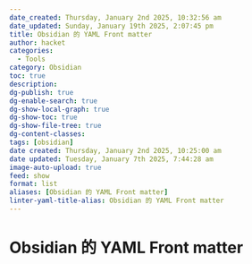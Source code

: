```yaml
---
date_created: Thursday, January 2nd 2025, 10:32:56 am
date_updated: Sunday, January 19th 2025, 2:07:45 pm
title: Obsidian 的 YAML Front matter
author: hacket
categories:
  - Tools
category: Obsidian
toc: true
description: 
dg-publish: true
dg-enable-search: true
dg-show-local-graph: true
dg-show-toc: true
dg-show-file-tree: true
dg-content-classes: 
tags: [obsidian]
date created: Thursday, January 2nd 2025, 10:25:00 am
date updated: Tuesday, January 7th 2025, 7:44:28 am
image-auto-upload: true
feed: show
format: list
aliases: [Obsidian 的 YAML Front matter]
linter-yaml-title-alias: Obsidian 的 YAML Front matter
---
```


# Obsidian 的 YAML Front matter
